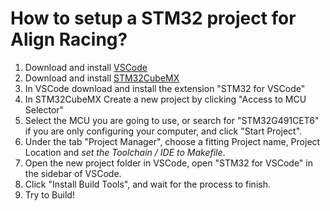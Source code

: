 # How to setup a STM32 project for Align Racing?

1. Download and install [VSCode](https://code.visualstudio.com/)
2. Download and install [STM32CubeMX](https://www.st.com/en/development-tools/stm32cubemx.html)
3. In VSCode download and install the extension "STM32 for VSCode"
4. In STM32CubeMX Create a new project by clicking "Access to MCU Selector"
5. Select the MCU you are going to use, or search for "STM32G491CET6" if you are only configuring your computer, and click "Start Project".
6. Under the tab "Project Manager", choose a fitting Project name, Project Location and *set the Toolchain / IDE to Makefile*.
7. Open the new project folder in VSCode, open "STM32 for VSCode" in the sidebar of VSCode.
8. Click "Install Build Tools", and wait for the process to finish.
9. Try to Build!
